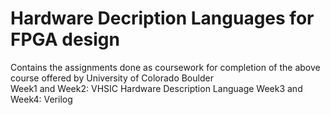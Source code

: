 # Hardware Decription Languages for FPGA design
Contains the assignments done as coursework for completion of the above course offered by University of Colorado Boulder  
Week1 and Week2: VHSIC Hardware Description Language
Week3 and Week4: Verilog
